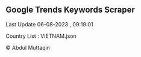 

## Google Trends Keywords Scraper 
 
Last Update 06-08-2023 , 09:19:01

Country List :
VIETNAM.json



© Abdul Muttaqin 
